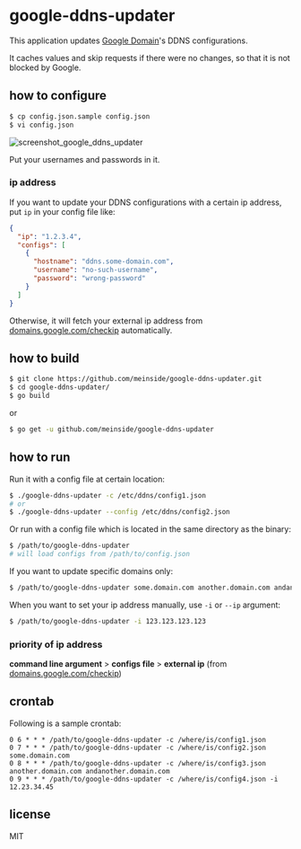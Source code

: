 # google-ddns-updater

This application updates [Google Domain](https://domains.google.com)'s DDNS configurations.

It caches values and skip requests if there were no changes, so that it is not blocked by Google.

## how to configure

```bash
$ cp config.json.sample config.json
$ vi config.json
```

![screenshot_google_ddns_updater](https://user-images.githubusercontent.com/185988/58552758-20bfa000-824e-11e9-9d11-13e29bd0bef6.jpg)

Put your usernames and passwords in it.

### ip address

If you want to update your DDNS configurations with a certain ip address, put `ip` in your config file like:

```json
{
  "ip": "1.2.3.4",
  "configs": [
    {
      "hostname": "ddns.some-domain.com",
      "username": "no-such-username",
      "password": "wrong-password"
    }
  ]
}
```

Otherwise, it will fetch your external ip address from [domains.google.com/checkip](https://domains.google.com/checkip) automatically.

## how to build

```bash
$ git clone https://github.com/meinside/google-ddns-updater.git
$ cd google-ddns-updater/
$ go build
```

or

```bash
$ go get -u github.com/meinside/google-ddns-updater
```

## how to run

Run it with a config file at certain location:

```bash
$ ./google-ddns-updater -c /etc/ddns/config1.json
# or
$ ./google-ddns-updater --config /etc/ddns/config2.json
```

Or run with a config file which is located in the same directory as the binary:

```bash
$ /path/to/google-ddns-updater
# will load configs from /path/to/config.json
```

If you want to update specific domains only:

```bash
$ /path/to/google-ddns-updater some.domain.com another.domain.com andanother.domain.com
```

When you want to set your ip address manually, use `-i` or `--ip` argument:

```bash
$ /path/to/google-ddns-updater -i 123.123.123.123
```

### priority of ip address

**command line argument** > **configs file** > **external ip** (from [domains.google.com/checkip](https://domains.google.com/checkip))

## crontab

Following is a sample crontab:

```
0 6 * * * /path/to/google-ddns-updater -c /where/is/config1.json
0 7 * * * /path/to/google-ddns-updater -c /where/is/config2.json some.domain.com
0 8 * * * /path/to/google-ddns-updater -c /where/is/config3.json another.domain.com andanother.domain.com
0 9 * * * /path/to/google-ddns-updater -c /where/is/config4.json -i 12.23.34.45
```

## license

MIT

